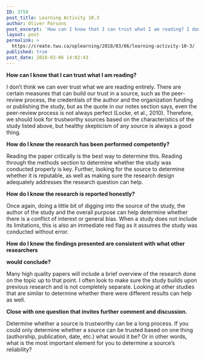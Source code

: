 ```yaml
---
ID: 3758
post_title: Learning Activity 10.3
author: Oliver Parsons
post_excerpt: 'How can I know that I can trust what I am reading? I don&rsquo;t think we can ever trust what we are reading entirely. There are certain measures that can build our trust in a source, such as the peer-review... <a href="https://create.twu.ca/oplearning/2018/03/06/learning-activity-10-3/"> Continue Reading &rarr;</a>'
layout: post
permalink: >
  https://create.twu.ca/oplearning/2018/03/06/learning-activity-10-3/
published: true
post_date: 2018-03-06 14:02:43
---
```

<p><strong>How can I know that I can trust what I am reading?</strong></p>
<p>I don&#8217;t think we can ever trust what we are reading entirely. There are certain measures that can build our trust in a source, such as the peer-review process, the credentials of the author and the organization funding or publishing the study, but as the quote in our notes section says, even the peer-review process is not always perfect (Locke, et al., 2010). Therefore, we should look for trustworthy sources based on the characteristics of the study listed above, but healthy skepticism of any source is always a good thing.</p>
<p><strong>How do I know the research has been performed competently?</strong></p>
<p>Reading the paper critically is the best way to determine this. Reading through the methods section to determine whether the study was conducted properly is key. Further, looking for the source to determine whether it is reputable, as well as making sure the research design adequately addresses the research question can help.</p>
<p><strong>How do I know the research is reported honestly?</strong></p>
<p>Once again, doing a little bit of digging into the source of the study, the author of the study and the overall purpose can help determine whether there is a conflict of interest or general bias. When a study does not include its limitations, this is also an immediate red flag as it assumes the study was conducted without error.</p>
<p><strong>How do I know the findings presented are consistent with what other researchers</strong></p>
<p><strong>would conclude?</strong></p>
<p>Many high quality papers will include a brief overview of the research done on the topic up to that point. I often look to make sure the study builds upon previous research and is not completely separate. Looking at other studies that are similar to determine whether there were different results can help as well.</p>
<p><strong>Close with one question that invites further comment and discussion.</strong></p>
<p>Determine whether a source is trustworthy can be a long process. If you could only determine whether a source can be trusted based on one thing (authorship, publication, date, etc.) what would it be? Or in other words, what is the most important element for you to determine a source&#8217;s reliability?</p>